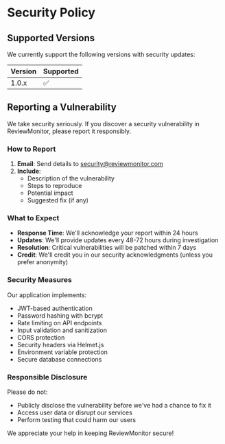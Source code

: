 # Security Policy

## Supported Versions

We currently support the following versions with security updates:

| Version | Supported          |
| ------- | ------------------ |
| 1.0.x   | :white_check_mark: |

## Reporting a Vulnerability

We take security seriously. If you discover a security vulnerability in ReviewMonitor, please report it responsibly.

### How to Report

1. **Email**: Send details to security@reviewmonitor.com
2. **Include**: 
   - Description of the vulnerability
   - Steps to reproduce
   - Potential impact
   - Suggested fix (if any)

### What to Expect

- **Response Time**: We'll acknowledge your report within 24 hours
- **Updates**: We'll provide updates every 48-72 hours during investigation
- **Resolution**: Critical vulnerabilities will be patched within 7 days
- **Credit**: We'll credit you in our security acknowledgments (unless you prefer anonymity)

### Security Measures

Our application implements:

- JWT-based authentication
- Password hashing with bcrypt
- Rate limiting on API endpoints
- Input validation and sanitization
- CORS protection
- Security headers via Helmet.js
- Environment variable protection
- Secure database connections

### Responsible Disclosure

Please do not:
- Publicly disclose the vulnerability before we've had a chance to fix it
- Access user data or disrupt our services
- Perform testing that could harm our users

We appreciate your help in keeping ReviewMonitor secure!
